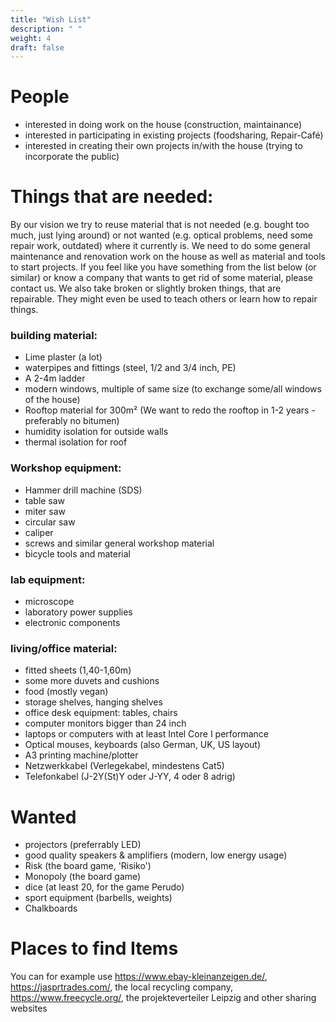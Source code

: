 ```yaml
---
title: "Wish List"
description: " "
weight: 4
draft: false
---
```


# People
- interested in doing work on the house (construction, maintainance)
- interested in participating in existing projects (foodsharing, Repair-Café)
- interested in creating their own projects in/with the house (trying to incorporate the public)

# Things that are needed:

By our vision we try to reuse material that is not needed (e.g. bought too much, just lying around) or not wanted (e.g. optical problems, need some repair work, outdated) where it currently is.
We need to do some general maintenance and renovation work on the house as well as material and tools to start projects.
If you feel like you have something from the list below (or similar) or know a company that wants to get rid of some material, please contact us.
We also take broken or slightly broken things, that are repairable.
They might even be used to teach others or learn how to repair things.

### building material:
- Lime plaster (a lot)
- waterpipes and fittings (steel, 1/2 and 3/4 inch, PE)
- A 2-4m ladder
- modern windows, multiple of same size (to exchange some/all windows of the house)
- Rooftop material for 300m² (We want to redo the rooftop in 1-2 years - preferably no bitumen)
- humidity isolation for outside walls
- thermal isolation for roof

### Workshop equipment:
- Hammer drill machine (SDS)
- table saw
- miter saw
- circular saw
- caliper
- screws and similar general workshop material
- bicycle tools and material

### lab equipment:
- microscope
- laboratory power supplies
- electronic components

### living/office material:
 - fitted sheets (1,40-1,60m)
 - some more duvets and cushions
 - food (mostly vegan)
 - storage shelves, hanging shelves
 - office desk equipment: tables, chairs
 - computer monitors bigger than 24 inch
 - laptops or computers with at least Intel Core I performance
 - Optical mouses, keyboards (also German, UK, US layout)
 - A3 printing machine/plotter
 - Netzwerkkabel (Verlegekabel, mindestens Cat5)
 - Telefonkabel (J-2Y(St)Y oder J-YY, 4 oder 8 adrig)

# Wanted
- projectors (preferrably LED)
- good quality speakers & amplifiers (modern, low energy usage)
- Risk (the board game, 'Risiko')
- Monopoly (the board game)
- dice (at least 20, for the game Perudo)
- sport equipment (barbells, weights)
- Chalkboards

# Places to find Items
You can for example use https://www.ebay-kleinanzeigen.de/,  https://jasprtrades.com/, the local recycling company, https://www.freecycle.org/, the projekteverteiler Leipzig and other sharing websites
